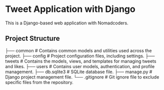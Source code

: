 # Tweet Application with Django

This is a Django-based web application with Nomadcoders.

## Project Structure

├── common            # Contains common models and utilities used across the project.
├── config            # Project configuration files, including settings.
├── tweets            # Contains the models, views, and templates for managing tweets and likes.
├── users             # Contains user models, authentication, and profile management.
├── db.sqlite3        # SQLite database file.
├── manage.py         # Django project management file.
└── .gitignore        # Git ignore file to exclude specific files from the repository.
